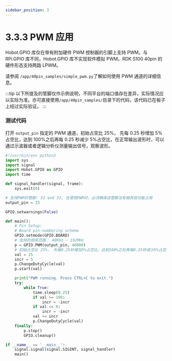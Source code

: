 ```yaml
---
sidebar_position: 3
---
```


# 3.3.3 PWM 应用

Hobot.GPIO 库仅在带有附加硬件 PWM 控制器的引脚上支持 PWM。与 RPi.GPIO 库不同，Hobot.GPIO 库不实现软件模拟 PWM。RDK S100 40pin 的硬件形态支持两路 LPWM。

请参阅 `/app/40pin_samples/simple_pwm.py`了解如何使用 PWM 通道的详细信息。

:::tip
以下所提及的管脚仅作示例说明，不同平台的端口值存在差异，实际情况应以实际为准。亦可直接使用`/app/40pin_samples/`目录下的代码，该代码已在板子上经过实际验证。
:::

### 测试代码

打开 `output_pin` 指定的 PWM 通道，初始占空比 25%， 先每 0.25 秒增加 5%占空比，达到 100%之后再每 0.25 秒减少 5%占空比，在正常输出波形时，可以通过示波器或者逻辑分析仪测量输出信号，观察波形。

```python
#!/usr/bin/env python3
import sys
import signal
import Hobot.GPIO as GPIO
import time

def signal_handler(signal, frame):
    sys.exit(0)

# 支持PWM的管脚: 32 and 33, 在使用PWM时，必须确保该管脚没有被其他功能占用
output_pin = 33

GPIO.setwarnings(False)

def main():
    # Pin Setup:
    # Board pin-numbering scheme
    GPIO.setmode(GPIO.BOARD)
    # 支持的频率范围： 48KHz ~ 192MHz
    p = GPIO.PWM(output_pin, 48000)
    # 初始占空比 25%， 先每0.25秒增加5%占空比，达到100%之后再每0.25秒减少5%占空比
    val = 25
    incr = 5
    p.ChangeDutyCycle(val)
    p.start(val)

    print("PWM running. Press CTRL+C to exit.")
    try:
        while True:
            time.sleep(0.25)
            if val >= 100:
                incr = -incr
            if val <= 0:
                incr = -incr
            val += incr
            p.ChangeDutyCycle(val)
    finally:
        p.stop()
        GPIO.cleanup()

if __name__ == '__main__':
    signal.signal(signal.SIGINT, signal_handler)
    main()

```
